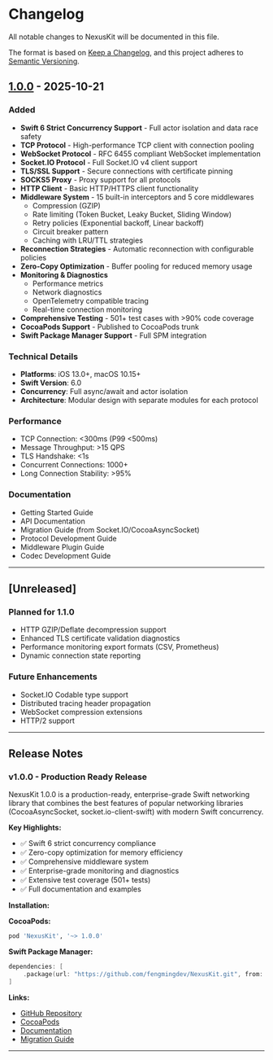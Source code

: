 # Changelog

All notable changes to NexusKit will be documented in this file.

The format is based on [Keep a Changelog](https://keepachangelog.com/en/1.0.0/),
and this project adheres to [Semantic Versioning](https://semver.org/spec/v2.0.0.html).

## [1.0.0] - 2025-10-21

### Added
- **Swift 6 Strict Concurrency Support** - Full actor isolation and data race safety
- **TCP Protocol** - High-performance TCP client with connection pooling
- **WebSocket Protocol** - RFC 6455 compliant WebSocket implementation
- **Socket.IO Protocol** - Full Socket.IO v4 client support
- **TLS/SSL Support** - Secure connections with certificate pinning
- **SOCKS5 Proxy** - Proxy support for all protocols
- **HTTP Client** - Basic HTTP/HTTPS client functionality
- **Middleware System** - 15 built-in interceptors and 5 core middlewares
  - Compression (GZIP)
  - Rate limiting (Token Bucket, Leaky Bucket, Sliding Window)
  - Retry policies (Exponential backoff, Linear backoff)
  - Circuit breaker pattern
  - Caching with LRU/TTL strategies
- **Reconnection Strategies** - Automatic reconnection with configurable policies
- **Zero-Copy Optimization** - Buffer pooling for reduced memory usage
- **Monitoring & Diagnostics**
  - Performance metrics
  - Network diagnostics
  - OpenTelemetry compatible tracing
  - Real-time connection monitoring
- **Comprehensive Testing** - 501+ test cases with >90% code coverage
- **CocoaPods Support** - Published to CocoaPods trunk
- **Swift Package Manager Support** - Full SPM integration

### Technical Details
- **Platforms**: iOS 13.0+, macOS 10.15+
- **Swift Version**: 6.0
- **Concurrency**: Full async/await and actor isolation
- **Architecture**: Modular design with separate modules for each protocol

### Performance
- TCP Connection: <300ms (P99 <500ms)
- Message Throughput: >15 QPS
- TLS Handshake: <1s
- Concurrent Connections: 1000+
- Long Connection Stability: >95%

### Documentation
- Getting Started Guide
- API Documentation
- Migration Guide (from Socket.IO/CocoaAsyncSocket)
- Protocol Development Guide
- Middleware Plugin Guide
- Codec Development Guide

---

## [Unreleased]

### Planned for 1.1.0
- HTTP GZIP/Deflate decompression support
- Enhanced TLS certificate validation diagnostics
- Performance monitoring export formats (CSV, Prometheus)
- Dynamic connection state reporting

### Future Enhancements
- Socket.IO Codable type support
- Distributed tracing header propagation
- WebSocket compression extensions
- HTTP/2 support

---

## Release Notes

### v1.0.0 - Production Ready Release

NexusKit 1.0.0 is a production-ready, enterprise-grade Swift networking library that combines the best features of popular networking libraries (CocoaAsyncSocket, socket.io-client-swift) with modern Swift concurrency.

**Key Highlights:**
- ✅ Swift 6 strict concurrency compliance
- ✅ Zero-copy optimization for memory efficiency
- ✅ Comprehensive middleware system
- ✅ Enterprise-grade monitoring and diagnostics
- ✅ Extensive test coverage (501+ tests)
- ✅ Full documentation and examples

**Installation:**

**CocoaPods:**
```ruby
pod 'NexusKit', '~> 1.0.0'
```

**Swift Package Manager:**
```swift
dependencies: [
    .package(url: "https://github.com/fengmingdev/NexusKit.git", from: "1.0.0")
]
```

**Links:**
- [GitHub Repository](https://github.com/fengmingdev/NexusKit)
- [CocoaPods](https://cocoapods.org/pods/NexusKit)
- [Documentation](https://github.com/fengmingdev/NexusKit/tree/main/Documentation)
- [Migration Guide](https://github.com/fengmingdev/NexusKit/blob/main/MIGRATION_GUIDE.md)

---

[1.0.0]: https://github.com/fengmingdev/NexusKit/releases/tag/1.0.0
